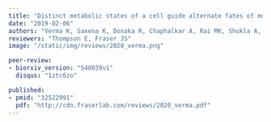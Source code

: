 ```yaml
---
title: "Distinct metabolic states of a cell guide alternate fates of mutational buffering through altered proteostasis"
date: "2019-02-06"
authors: "Verma K, Saxena K, Donaka R, Chaphalkar A, Rai MK, Shukla A, Zaidi Z, Dandage R, Shanmugam D, and Chakraborty K"
reviewers: "Thompson E, Fraser JS"
image: "/static/img/reviews/2020_verma.png"

peer-review:
- biorxiv_version: "540039v1"
  disqus: "1ztc6zo"

published:
- pmid: "32522991"
  pdf: "http://cdn.fraserlab.com/reviews/2020_verma.pdf"
---
```

